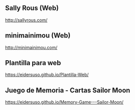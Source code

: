 
## Sally Rous (Web)
http://sallyrous.com/

## minimainimou (Web)
http://minimainimou.com/

## Plantilla para web
https://eidersuso.github.io/Plantilla-Web/

## Juego de Memoria - Cartas Sailor Moon
https://eidersuso.github.io/Memory-Game---Sailor-Moon/
